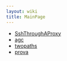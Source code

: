 ```yaml
---
layout: wiki
title: MainPage
---
```


- [SshThroughAProxy](SshThroughAProxy)
- [agc](agc)
- [twopaths](twopaths)
- [prova](prova)
